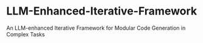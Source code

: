 # LLM-Enhanced-Iterative-Framework
An LLM-enhanced Iterative Framework for Modular Code Generation in Complex Tasks
